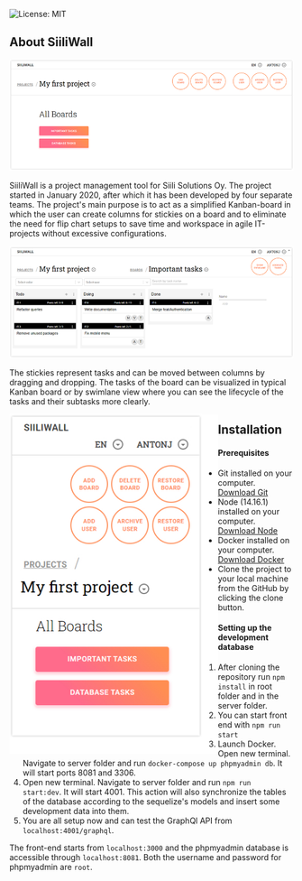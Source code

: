 ![License: MIT](https://img.shields.io/badge/licence-MIT-blue)
## About SiiliWall

<img alt="SiiliWall Project Page" src="img/sw-project-page.png" width="840px">

SiiliWall is a project management tool for Siili Solutions Oy. The project started in January 2020, after which it has been developed by four separate teams.
The project's main purpose is to act as a simplified Kanban-board in which the user can create columns for stickies on a board and to eliminate the need for flip chart setups to save time and workspace in agile IT-projects without excessive configurations.

<img alt="SiiliWall Project Page" src="img/sw-board-page.png" width="840px">

The stickies represent tasks and can be moved between columns by dragging and dropping. The tasks of the board can be visualized in typical Kanban board or by swimlane view where you can see the lifecycle of the tasks and their subtasks more clearly.

<img alt="SiiliWall Project Page" src="img/sw-project-page-sm.png" width="370px" align="left">


## Installation
#### Prerequisites 
- Git installed on your computer. [Download Git](https://git-scm.com/downloads)
- Node (14.16.1) installed on your computer. [Download Node](https://nodejs.org/en/download/)
- Docker installed on your computer. [Download Docker](https://www.docker.com/products/docker-desktop)
- Clone the project to your local machine from the GitHub by clicking the clone button.

#### Setting up the development database
1. After cloning the repository run `npm install` in root folder and in the server folder.
2. You can start front end with `npm run start`
3. Launch Docker. Open new terminal. Navigate to server folder and run `docker-compose up phpmyadmin db`. It will start ports 8081 and 3306.
4. Open new terminal. Navigate to server folder and run `npm run start:dev`. It will start 4001. This action will also synchronize the tables of the database according to the sequelize's models and insert some development data into them. 
5. You are all setup now and can test the GraphQl API from `localhost:4001/graphql`.

The front-end starts from `localhost:3000` and the phpmyadmin database is accessible through `localhost:8081`. Both the username and password for phpmyadmin are `root`.